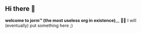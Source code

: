 ## Hi there 👋

**welcome to jorm™ (the most useless org in existence)**__
👩‍💻 I will (eventually) put something here ;)
